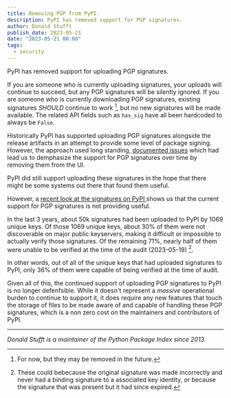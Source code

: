 ```yaml
---
title: Removing PGP from PyPI.
description: PyPI has removed support for PGP signatures.
author: Donald Stufft
publish_date: 2023-05-21
date: "2023-05-21 00:00"
tags:
  - security
---
```


PyPI has removed support for uploading PGP signatures.

If you are someone who is currently uploading signatures, your uploads will
continue to succeed, but any PGP signatures will be silently ignored. If you are
someone who is currently downloading PGP signatures, existing signatures
*SHOULD* continue to work [^1], but no new signatures will be made available.
The related API fields such as `has_sig` have all been hardcoded to always be
`False`.

Historically PyPI has supported uploading PGP signatures alongside the release
artifacts in an attempt to provide some level of package signing. However, the
approach used long standing, [documented issues](https://caremad.io/posts/2013/07/packaging-signing-not-holy-grail/) which had lead us to demphasize the support
for PGP signatures over time by removing them from the UI.

PyPI did still support uploading these signatures in the hope that there
might be some systems out there that found them useful.

However, a
[recent look at the signatures on PyPI ](https://blog.yossarian.net/2023/05/21/PGP-signatures-on-PyPI-worse-than-useless)
shows us that the current support for PGP signatures is not providing useful.

In the last 3 years, about 50k signatures had been uploaded to PyPI by 1069
unique keys. Of those 1069 unique keys, about 30% of them were not discoverable
on major public keyservers, making it difficult or impossible to actually verify
those signatures. Of the remaining 71%, nearly half of them were unable to be
verified at the time of the audit (2023-05-19) [^2].

In other words, out of all of the unique keys that had uploaded signatures to
PyPI, only 36% of them were capable of being verified at the time of audit.

Given all of this, the continued support of uploading PGP signatures to PyPI is
no longer defenfsible. While it doesn't represent a *massive* operational burden
to continue to support it, it does require any new features that touch the
storage of files to be made aware of and capable of handling these PGP
signatures, which is a non zero cost on the maintainers and contributors of
PyPI.

---

_Donald Stufft is a maintainer of the Python Package Index since 2013._


[^1]: For now, but they may be removed in the future.
[^2]: These could bebecause the original signature was made incorrectly and
      never had a binding signature to a associated key identity, or because
      the signature that was present but it had since expired.
